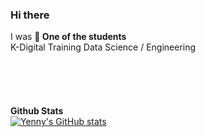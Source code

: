### Hi there

I was
**💬 One of the students** 
\
K-Digital Training Data Science / Engineering 
\
\
\
\
\
\
**Github Stats**
\
[![Yenny's GitHub stats](https://github-readme-stats.vercel.app/api?username=wh-yenny-choi)](https://github.com/anuraghazra/github-readme-stats)


<!--
**wh-yenny-choi/wh-yenny-choi** is a ✨ _special_ ✨ repository because its `README.md` (this file) appears on your GitHub profile.

I am interested in data engineering and machine learning.

Here are some ideas to get you started:

- 🔭 I’m currently working on ...
- 🌱 I’m currently learning ...
- 👯 I’m looking to collaborate on ...
- 🤔 I’m looking for help with ...
- 💬 Ask me about ...
- 📫 How to reach me: ...
- 😄 Pronouns: ...
- ⚡ Fun fact: ...
-->

